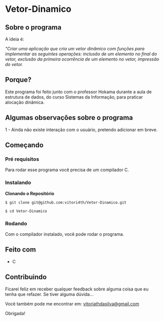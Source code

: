# Vetor-Dinamico

## Sobre o programa

A ideia é:

_"Criar uma aplicação que cria um vetor dinâmico com funções para implementar as seguintes operações: inclusão de um elemento no final do vetor, exclusão da primeira ocorrência de um elemento no vetor, impressão do vetor._

## Porque?

Este programa foi feito junto com o professor Hokama durante a aula de estrutura de dados, do curso Sistemas da Informação, para praticar alocação dinâmica. 

## Algumas observações sobre o programa
1 - Ainda não existe interação com o usuário, pretendo adicionar em breve.

## Começando

### Pré requisitos

Para rodar esse programa você precisa de um compilador C.

### Instalando

**Clonando o Repositório**

```
$ git clone git@github.com:vitori4th/Vetor-Dinamico.git

$ cd Vetor-Dinamico
```

### Rodando

Com o compilador instalado, você pode rodar o programa.

## Feito com

- C

## Contribuindo

Ficarei feliz em receber qualquer feedback sobre alguma coisa que eu tenha que refazer. Se tiver alguma dúvida...

Você também pode me encontrar em: vitoriathdasilva@gmail.com

Obrigada!
